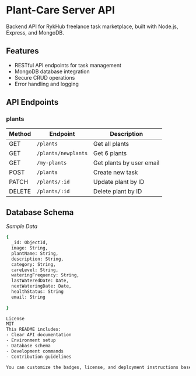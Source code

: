  # Plant-Care Server API

Backend API for RykHub freelance task marketplace, built with Node.js, Express, and MongoDB.

## Features

- RESTful API endpoints for task management
- MongoDB database integration
- Secure CRUD operations
- Error handling and logging

## API Endpoints

### plants

| Method | Endpoint            | Description                          |
|--------|---------------------|--------------------------------------|
| GET    | `/plants`            | Get all plants 
| GET    | `/plants/newplants`   | Get 6 plants                 |
| GET    | `/my-plants`         | Get plants by user email              |
| POST   | `/plants`            | Create new task                      |
| PATCH  | `/plants/:id`        | Update plant by ID                    |
| DELETE | `/plants/:id`        | Delete plant by ID                    |

## Database Schema

 *Sample Data*
```bash
{
  _id: ObjectId,
  image: String,
  plantName: String,
  description: String,
  category: String,
  careLevel: String,
  wateringFrequency: String,
  lastWateredDate: Date,
  nextWateringDate: Date,
  healthStatus: String
  email: String
  
}

License
MIT
This README includes:
- Clear API documentation
- Environment setup
- Database schema
- Development commands
- Contribution guidelines

You can customize the badges, license, and deployment instructions based on your specific setup. The markdown formatting ensures proper display on GitHub.